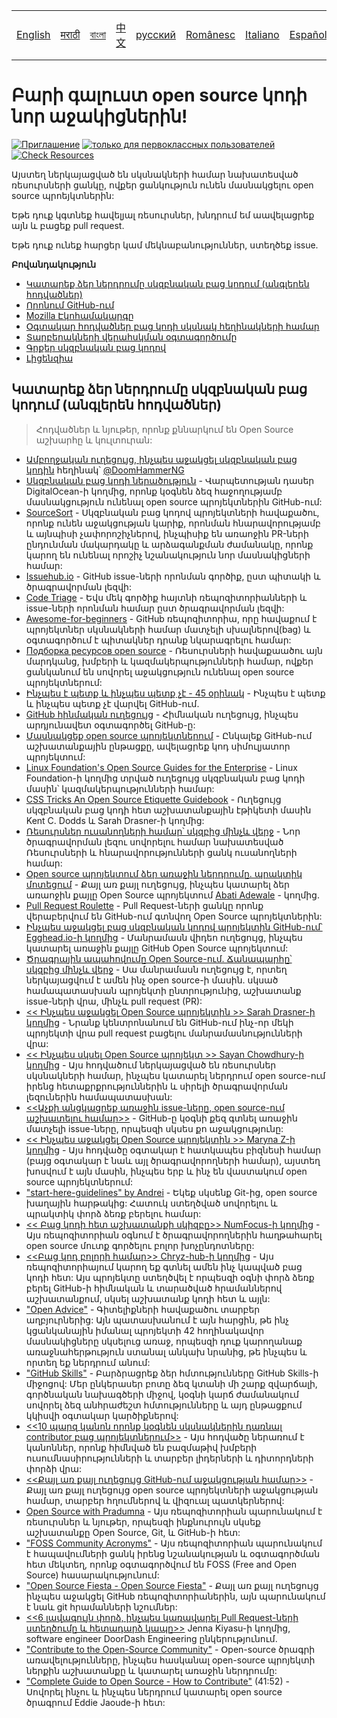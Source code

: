 <table>
    <tr>
        <!-- Do not translate this table -->
        <td><a href="./README.md"> English </a></td>
        <td><a href="./README-MR.md"> मराठी </a></td>
        <td><a href="./README-BN.md"> বাংলা </a></td>
        <td><a href="./README-CN.md"> 中文 </a></td>
        <td><a href="./README-RU.md"> русский </a></td>
        <td><a href="./README-RO.md"> Românesc </a></td>
        <td><a href="./README-IT.md"> Italiano </a></td>
        <td><a href="./README-ES.md"> Español </a></td>
        <td><a href="./README-pt-BR.md"> Português (BR) </a></td>
        <td><a href="./README-DE.md"> Deutsch </a></td>
        <td><a href="./README-GR.md"> Ελληνικά </a></td>
        <td><a href="./README-FR.md"> Français </a></td>
        <td><a href="./README-TR.md"> Turkish </a></td>
        <td><a href="./README-KO.md"> 한국어 </a></td>
        <td><a href="./README-HY.md"> Armenian </a></td>
    </tr>
</table>

# Բարի գալուստ open source կոդի նոր աջակիցներին!

[![Приглашение](https://img.shields.io/badge/PRs-welcome-brightgreen.svg?style=flat)](http://makeapullrequest.com)
[![только для первоклассных пользователей](https://img.shields.io/badge/first--timers--only-friendly-blue.svg)](http://www.firsttimersonly.com/)
[![Check Resources](https://github.com/freeCodeCamp/how-to-contribute-to-open-source/actions/workflows/test.yml/badge.svg)](https://github.com/freeCodeCamp/how-to-contribute-to-open-source/actions/workflows/test.yml)

Այստեղ ներկայացված են սկսնակների համար նախատեսված ռեսուրսների ցանկը, ովքեր ցանկություն ունեն մասնակցելու open source պրոեյկտներին:

Եթե դուք կգտնեք հավելյալ ռեսուրսներ, խնդրում եմ աավելացրեք այն և բացեք pull request.

Եթե դուք ունեք հարցեր կամ մեկնաբանություններ, ստեղծեք issue.

**Բովանդակություն**

- [Կատարեք ձեր ներդրումը սկզբնական բաց կոդում (անգլերեն հոդվածներ)](#Внесение-вклада-в-открытый-исходный-код-%28статьи-на-английском%29)
- [Որոնում GitHub-ում](#Прямой-поиск-на-GitHub)
- [Mozilla Էկոհամակարգը](#экосистема-вкладчика-Mozilla)
- [Օգտակար հոդվածներ բաց կոդի սկսնակ հեղինակների համար](#Полезные-статьи-для-новых-авторов-с-открытым-исходным-кодом)
- [Տարբերակների վերահսկման օգտագործումը](#Использование-контроля-версий)
- [Գրքեր սկզբնական բաց կոդով](#Книги-с-открытым-исходным-кодом)
- [Լիցենզիա](#Лицензия)

## Կատարեք ձեր ներդրումը սկզբնական բաց կոդում (անգլերեն հոդվածներ)

> Հոդվածներ և նյութեր, որոնք քննարկում են Open Source աշխարհը և կուլտուրան:

- [Ամբողջական ուղեցույց, ինչպես աջակցել սկզբնական բաց կոդին](https://medium.freecodecamp.org/the-definitive-guide-to-contributing-to-open-source-900d5f9f2282) հեղինակ՝ [@DoomHammerNG](https://twitter.com/DoomHammerNG)
- [Սկզբնական բաց կոդի ներածություն](https://www.digitalocean.com/community/tutorial_series/an-introduction-to-open-source) - Վարպետության դասեր DigitalOcean-ի կողմից, որոնք կօգնեն ձեզ հաջողությամբ մասնակցություն ունենալ open source պրոյեկտներին GitHub-ում:
- [SourceSort](https://www.sourcesort.com) - Սկզբնական բաց կոդով պրոյեկտների հավաքածու, որոնք ունեն աջակցության կարիք, որոնման հնարավորությամբ և այնպիսի չափորոշիչներով, ինչպիսիք են առաոջին PR-ների ընդունման մակարդակը և արձագանքման ժամանակը, որոնք կարող են ունենալ որոշիչ նշանակություն նոր մասնակիցների համար:
- [Issuehub.io](http://issuehub.pro/) - GitHub issue-ների որոնման գործիք, ըստ պիտակի և ծրագրավորման լեզվի:
- [Code Triage](https://www.codetriage.com/) - Եվս մեկ գործիք հայտնի ռեպոզիտորիանների և issue-ների որոնման համար ըստ ծրագրավորման լեզվի:
- [Awesome-for-beginners](https://github.com/MunGell/awesome-for-beginners) - GitHub ռեպոզիտորիա, որը հավաքում է պրոյեկտներ սկսնակների համար մատչելի սխալներով(bag) և օգտագործում է պիտակներ դրանք նկարագրելու համար:
- [Подборка ресурсов open source](https://opensource.guide/) - Ռեսուրսների հավաքաածու այն մարդկանց, խմբերի և կազմակերպությունների համար, ովքեր ցանկանում են սովորել աջակցություն ունենալ open source պրոյեկտներում:
- [Ինչպես է պետք և ինչպես պետք չէ - 45 օրինակ](https://hackernoon.com/45-github-issues-dos-and-donts-dfec9ab4b612) - Ինչպես է պետք և ինչպես պետք չէ վարվել GitHub-ում.
- [GitHub հինմական ուղեցույց](https://docs.github.com/en) - Հիմնական ուղեցույց, ինչպես արդյունավետ օգտագործել GitHub-ը:
- [Մասնակցեք open source պրոյեկտներում](https://github.com/danthareja/contribute-to-open-source) - Ընկալեք GitHub-ում աշխատանքային ընթացքը, ավելացրեք կոդ սիմուլյատոր պրոյեկտում:
- [Linux Foundation's Open Source Guides for the Enterprise](https://www.linuxfoundation.org/resources/open-source-guides) - Linux Foundation-ի կողմից տրված ուղեցույց սկզբնական բաց կոդի մասին՝ կազմակերպությունների համար:
- [CSS Tricks An Open Source Etiquette Guidebook](https://css-tricks.com/open-source-etiquette-guidebook/) - Ուղեցույց սկզբնական բաց կոդի հետ աշխատանքային էթիկետի մասին Kent C. Dodds և Sarah Drasner-ի կողմից:
- [Ռեսուրսներ ուսանողների համար՝ սկզբից մինչև վերջ](https://github.com/dipakkr/A-to-Z-Resources-for-Students) - Նոր ծրագրավորման լեզու սովորելու համար նախատեսված Ռեսուրսների և հնարավորությունների ցանկ ուսանողների համար:
- [Օpen source պրոյեկտում ձեր առաջին ներդրումը. պրակտիկ մոտեցում](https://blog.devcenter.co/contributing-to-your-first-open-source-project-a-practical-approach-1928c4cbdae) - Քայլ առ քայլ ուղեցույց, ինչպես կատարել ձեր առաոջին քայլը Open Source պրոյեկտում [Abati Adewale](https://www.acekyd.com) - կողմից.
- [Pull Request Roulette](http://www.pullrequestroulette.com/) - Pull Request-ների ցանկը որոնք վերաբերվում են GitHub-ում գտնվող Open Source պրոյեկտներին:
- [Ինչպես աջակցել բաց սկզբնական կոդով պրոյեկտին GitHub-ում՝ Egghead.io-ի կողմից](https://egghead.io/courses/how-to-contribute-to-an-open-source-project-on-github) - Մանրամասն վիդեո ուղեցույց, ինչպես կատարել առաջին քայլը GitHub Open Source պրոյեկտում:
- [Ծրագրային ապահովումը Open Source-ում. Ճանապարհը՝ սկզբից մինչև վերջ](https://medium.com/@kevinjin/contributing-to-open-source-walkthrough-part-0-b3dc43e6b720) - Սա մանրամասն ուղեցույց է, որտեղ ներկայացվում է ամեն ինչ open source-ի մասին. սկսած համապատասխան պրոյեկտի ընտրությունից, աշխատանք issue-ների վրա, մինչև pull request (PR):
- [<< Ինչպես աջակցել Open Source պրոյեկտին >> Sarah Drasner-ի կողմից](https://css-tricks.com/how-to-contribute-to-an-open-source-project/) - Նրանք կենտրոնանում են GitHub-ում ինչ-որ մեկի պրոյեկտի վրա pull request բացելու մանրամասնությունների վրա:
- [<< Ինչպես սկսել Open Source պրոյեկտ >> Sayan Chowdhury-ի կողմից](https://www.hackerearth.com:443/getstarted-opensource/) - Այս հոդվածում ներկայացված են ռեսուրսներ սկսնակների համար, ինչպես կատարել ներդրում open source-ում իրենց հետաքրքրություններին և սիրելի ծրագրավորման լեզուներին համապատասխան:
- [<<Աչքի անցկացրեք առաջին issue-ները, open source-ում աշխատելու համար>>](https://github.blog/2020-01-22-browse-good-first-issues-to-start-contributing-to-open-source/) - GitHub-ը կօգնի քեզ գտնել առաջին մատչելի issue-ները, որպեսզի սկսես քո աջակցությունը:
- [<< Ինչպես աջակցել Open Source պրոյեկտին >> Maryna Z-ի կողմից](https://rubygarage.org/blog/how-contribute-to-open-source-projects) - Այս հոդվածը օգտակար է հատկապես բիզնեսի համար (բայց օգտակար է նաև այլ ծրագրավորողների համար), այստեղ խոսվում է այն մասին, ինչպես երբ և ինչ են վաստակում open source պրոյեկտներում:
- ["start-here-guidelines" by Andrei](https://github.com/zero-to-mastery/start-here-guidelines) - Եկեք սկսենք Git-ից, open source խաղային հարթակից: Հատուկ ստեղծված սովորելու և պրակտիկ փորձ ձեռք բերելու համար:
- [<< Բաց կոդի հետ աշխատանքի սկիզբը>> NumFocus-ի կողմից](https://github.com/numfocus/getting-started-with-open-source) - Այս ռեպոզիտորիան օգնում է ծրագրավորողներին հաղթահարել open source մուտք գործելու բոլոր խոչընդոտները:
- [<<Բաց կոդ բոլորի համար>> Chryz-hub-ի կողմից](https://github.com/chryz-hub/opensource-4-everyone) - Այս ռեպոզիտորիայում կարող եք գտնել ամեն ինչ կապված բաց կոդի հետ: Այս պրոյեկտը ստեղծվել է որպեսզի օգնի փորձ ձեռք բերել GitHub-ի հիմնական և տարածված հրամաններով աշխատանքում, սկսել աշխատանք կոդի հետ և այլն:
- ["Open Advice"](http://open-advice.org/) - Գիտելիքների հավաքածու տարբեր աղբյուրներից: Այն պատասխանում է այն հարցին, թե ինչ կցանկանային իմանալ պրոյեկտի 42 հողինակավոր մասնակիցները սկսելուց առաջ, որպեսզի դուք կարողանաք առաջնահերթություն ստանալ անկախ նրանից, թե ինչպես և որտեղ եք ներդրում անում:
- ["GitHub Skills"](https://skills.github.com) - Բարձրացրեք ձեր հմտությունները GitHub Skills-ի միջոցով: Մեր ընկերասեր բոտը ձեզ կտանի մի շարք զվարճալի, գործնական նախագծերի միջով, կօգնի կարճ ժամանակում սովորել ձեզ անհրաժեշտ հմտությունները և այդ ընթացքում կկիսվի օգտակար կարծիքներով:
- [<<10 պարզ կանոն որոնք կօգնեն սկսնակներին դառնալ contributor բաց պրոյեկտներում>>](https://doi.org/10.1371/journal.pcbi.1007296) - Այս հոդվածը ներառում է կանոններ, որոնք հիմնված են բազմաթիվ խմբերի ուսումնասիրությունների և տարբեր լիդերների և դիտորդների փորձի վրա:
- [<<Քայլ առ քայլ ուղեցույց GitHub-ում աջակցության համար>>](https://www.dataschool.io/how-to-contribute-on-github/) - Քայլ առ քայլ ուղեցույց open source պրոյեկտների աջակցության համար, տարբեր հղումներով և վիզուալ պատկերներով:
- [Open Source with Pradumna](https://github.com/Pradumnasaraf/open-source-with-pradumna) - Այս ռեպոզիտորիան պարունակում է ռեսուրսներ և նյութեր, որպեսզի ինքնուրույն սկսեք աշխատանքը Open Source, Git, և GitHub-ի հետ: 
- ["FOSS Community Acronyms"](https://github.com/d-edge/foss-acronyms) - Այս ռեպոզիտորիան պարունակում է հապավումների ցանկ իրենց նշանակության և օգտագործման հետ մեկտեղ, որոնք օգտագործվում են FOSS (Free and Open Source) հասարակությունում:
- ["Open Source Fiesta - Open Source Fiesta"](https://zubi.gitbook.io/open-source-fiesta/) - Քայլ առ քայլ ուղեցույց ինչպես աջակցել GitHub ռեպոզիտորիաներին, այն պարունակում է նաև git հրամանների նշումներ:
- [<<6 լավագույն փորձ, ինչպես կառավարել Pull Request-ների ստեղծումը և հետադարձ կապը>>](https://doordash.engineering/2022/08/23/6-best-practices-to-manage-pull-request-creation-and-feedback/) Jenna Kiyasu-ի կողմից, software engineer DoorDash Engineering ընկերությունում.
- ["Contribute to the Open-Source Community"](https://arijitgoswami.hashnode.dev/contribute-to-the-open-source-community) - Օpen-source ծրագրի առավելությունները, ինչպես հասկանալ open-source պրոյեկտի ներքին աշխատանքը և կատարել առաջին ներդրումը: 
- ["Complete Guide to Open Source - How to Contribute"](https://www.youtube.com/watch?v=yzeVMecydCE) (41:52) - Սովորել ինչու և ինչպես ներդրում կատարել open source ծրագրում Eddie Jaoude-ի հետ:
